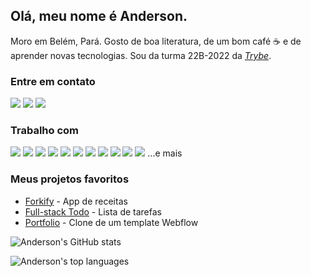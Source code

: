 ## Olá, meu nome é Anderson.

Moro em Belém, Pará. Gosto de boa literatura, de um bom café ☕ e de aprender novas tecnologias. Sou da turma 22B-2022 da _[Trybe](https://www.betrybe.com/)_.

### Entre em contato
<a href="mailto:andersonfpcorrea@gmail.com"><img src="https://img.shields.io/badge/Gmail-D14836?style=for-the-badge&logo=gmail&logoColor=white"></a> <a href="https://www.linkedin.com/in/andersonfpcorrea/"><img src="https://img.shields.io/badge/LinkedIn-0077B5?style=for-the-badge&logo=linkedin&logoColor=white"></a> <a href="https://cv-andersonfpcorrea.pages.dev/index.br"><img src="https://img.shields.io/badge/portfolio-0A0A0A?style=for-the-badge&logo=dev.to&logoColor=white"></a> 

### Trabalho com
<img src="https://img.shields.io/badge/HTML5-E34F26?style=for-the-badge&logo=html5&logoColor=white"> <img src="https://img.shields.io/badge/CSS3-1572B6?style=for-the-badge&logo=css3&logoColor=white"> <img src="https://img.shields.io/badge/JavaScript-F7DF1E?style=for-the-badge&logo=javascript&logoColor=black"> <img src="https://shields.io/badge/TypeScript-3178C6?logo=TypeScript&logoColor=FFF&style=for-the-badge"> <img src="https://img.shields.io/badge/React-20232A?style=for-the-badge&logo=react&logoColor=61DAFB"> <img src="https://img.shields.io/badge/Sass-CC6699?style=for-the-badge&logo=sass&logoColor=white"> <img src="https://img.shields.io/badge/Jest-323330?style=for-the-badge&logo=Jest&logoColor=white"> <img src="https://img.shields.io/badge/Node.js-43853D?style=for-the-badge&logo=node.js&logoColor=white"> <img src="https://img.shields.io/badge/mocha.js-323330?style=for-the-badge&logo=mocha&logoColor=Brown"> <img src="https://img.shields.io/badge/MySQL-005C84?style=for-the-badge&logo=mysql&logoColor=white"> <img src="https://img.shields.io/badge/docker-%230db7ed.svg?style=for-the-badge&logo=docker&logoColor=white"> 
...e mais

### Meus projetos favoritos
* <a href="https://github.com/andersonfpcorrea/recipes-app">Forkify</a> - App de receitas
* <a href="https://github.com/andersonfpcorrea/todo-list-react-aws">Full-stack Todo</a> - Lista de tarefas 
* <a href="https://github.com/andersonfpcorrea/andersonfpcorrea.github.io">Portfolio</a> - Clone de um template Webflow

![Anderson's GitHub stats](https://github-readme-stats.vercel.app/api?username=andersonfpcorrea&include_all_commits=true&count_private=true)

![Anderson's top languages](https://github-readme-stats.vercel.app/api/top-langs/?username=andersonfpcorrea)
